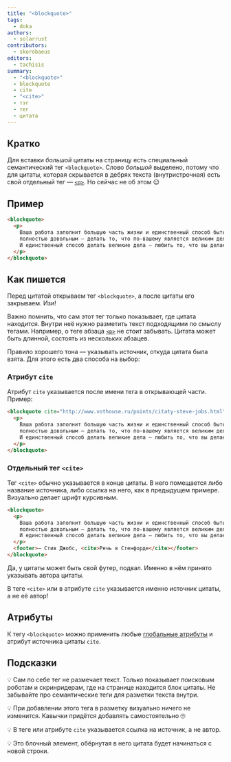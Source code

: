 ```yaml
---
title: "<blockquote>"
tags:
  - doka
authors:
  - solarrust
contributors:
  - skorobaeus
editors:
  - tachisis
summary:
  - "<blockquote>"
  - blockquote
  - cite
  - "<cite>"
  - тэг
  - тег
  - цитата
---
```


## Кратко

Для вставки _большой_ цитаты на страницу есть специальный семантический тег `<blockquote>`. Слово _большой_ выделено, потому что для цитаты, которая скрывается в дебрях текста (внутристрочная) есть свой отдельный тег — [`<q>`](/html/q). Но сейчас не об этом 😉

## Пример

```html
<blockquote>
  <p>
    Ваша работа заполнит большую часть жизни и единственный способ быть
    полностью довольным — делать то, что по-вашему является великим делом.
    И единственный способ делать великие дела — любить то, что вы делаете.
  </p>
</blockquote>
```

## Как пишется

Перед цитатой открываем тег `<blockquote>`, а после цитаты его закрываем. Изи!

Важно помнить, что сам этот тег только показывает, где цитата находится. Внутри неё нужно разметить текст подходящими по смыслу тегами. Например, о теге абзаца [`<p>`](/html/doka/p) не стоит забывать. Цитата может быть длинной, состоять из нескольких абзацев.

Правило хорошего тона — указывать источник, откуда цитата была взята. Для этого есть два способа на выбор:

### Атрибут `cite`

Атрибут `cite` указывается после имени тега в открывающей части. Пример:

```html
<blockquote cite="http://www.vothouse.ru/points/citaty-steve-jobs.html">
  <p>
    Ваша работа заполнит большую часть жизни и единственный способ быть
    полностью довольным — делать то, что по-вашему является великим делом.
    И единственный способ делать великие дела — любить то, что вы делаете.
  </p>
</blockquote>
```

### Отдельный тег `<cite>`

Тег `<cite>` обычно указывается в конце цитаты. В него помещается либо название источника, либо ссылка на него, как в предыдущем примере. Визуально делает шрифт курсивным.

```html
<blockquote>
  <p>
    Ваша работа заполнит большую часть жизни и единственный способ быть
    полностью довольным — делать то, что по-вашему является великим делом.
    И единственный способ делать великие дела — любить то, что вы делаете.
  </p>
  <footer>— Стив Джобс, <cite>Речь в Стенфорде</cite></footer>
</blockquote>
```

Да, у цитаты может быть свой футер, подвал. Именно в нём принято указывать автора цитаты.

В теге `<cite>` или в атрибуте `cite` указывается именно источник цитаты, а не её автор!

## Атрибуты

К тегу `<blockquote>` можно применить любые [глобальные атрибуты](/html/global-attrs/) и атрибут источника цитаты `cite`.

## Подсказки

💡 Сам по себе тег не размечает текст. Только показывает поисковым роботам и скринридерам, где на странице находится блок цитаты. Не забывайте про семантические теги для разметки текста внутри.

💡 При добавлении этого тега в разметку визуально ничего не изменится. Кавычки придётся добавлять самостоятельно 🙄

💡 В теге или атрибуте `cite` указывается ссылка на источник, а не автор.

💡 Это блочный элемент, обёрнутая в него цитата будет начинаться с новой строки.
